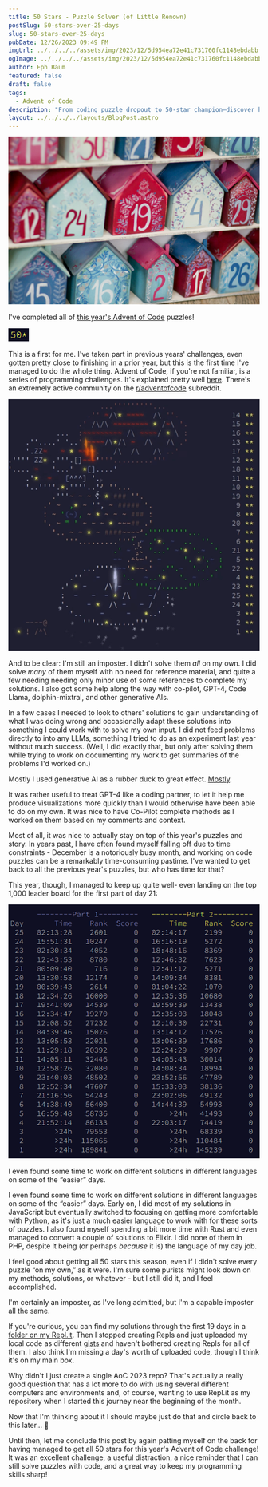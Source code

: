 ```yaml
---
title: 50 Stars - Puzzle Solver (of Little Renown)
postSlug: 50-stars-over-25-days
slug: 50-stars-over-25-days
pubDate: 12/26/2023 09:49 PM
imgUrl: ../../../../assets/img/2023/12/5d954ea72e41c731760fc1148ebdabbf0a256fc1.jpeg
ogImage: ../../../../assets/img/2023/12/5d954ea72e41c731760fc1148ebdabbf0a256fc1.jpeg
author: Eph Baum
featured: false
draft: false
tags:
  - Advent of Code
description: "From coding puzzle dropout to 50-star champion—discover how AI became the ultimate coding partner for completing Advent of Code 2023. A celebration of persistence, imposter syndrome, and the surprising ways generative AI can help you level up your problem-solving game."
layout: ../../../../layouts/BlogPost.astro
---
```


![Unsplash Advent](../../../../assets/img/2023/12/5d954ea72e41c731760fc1148ebdabbf0a256fc1.jpeg)

I've completed all of [this year's Advent of Code](https://adventofcode.com/2023/) puzzles!

![A screenshot of my 50 stars](../../../../assets/img/2023/12/Screenshot-2023-12-26-212345.png)

This is a first for me. I've taken part in previous years' challenges, even gotten pretty close to finishing in a prior year, but this is the first time I've managed to do the whole thing. Advent of Code, if you're not familiar, is a series of programming challenges. It's explained pretty well [here](https://adventofcode.com/2023/about). There's an extremely active community on the [r/adventofcode](https://www.reddit.com/r/adventofcode/) subreddit.

![Animated gif of the whole darn thing!](../../../../assets/img/2023/12/aoc-complete.gif)

And to be clear: I'm still an imposter. I didn't solve them _all_ on my own. I did solve _many_ of them myself with no need for reference material, and quite a few needing needing only minor use of some references to complete my solutions. I also got some help along the way with co-pilot, GPT-4, Code Llama, dolphin-mixtral, and other generative AIs.

In a few cases I needed to look to others' solutions to gain understanding of what I was doing wrong and occasionally adapt these solutions into something I could work with to solve my own input. I did not feed problems directly to into any LLMs, something I tried to do as an experiment last year without much success. (Well, I did exactly that, but only after solving them while trying to work on documenting my work to get summaries of the problems I'd worked on.)

Mostly I used generative AI as a rubber duck to great effect. [Mostly](/blog/dont-trust-ai-an-advent-of-code-tale/).

It was rather useful to treat GPT-4 like a coding partner, to let it help me produce visualizations more quickly than I would otherwise have been able to do on my own. It was nice to have Co-Pilot complete methods as I worked on them based on my comments and context.

Most of all, it was nice to actually stay on top of this year's puzzles and story. In years past, I have often found myself falling off due to time constraints - December is a notoriously busy month, and working on code puzzles can be a remarkably time-consuming pastime. I've wanted to get back to all the previous year's puzzles, but who has time for that?

This year, though, I managed to keep up quite well- even landing on the top 1,000 leader board for the first part of day 21:

![My personal times for each of AoC 2023](../../../../assets/img/2023/12/Screenshot-2023-12-26-213721.png)

I even found some time to work on different solutions in different languages on some of the “easier” days.

I even found some time to work on different solutions in different languages on some of the “easier” days. Early on, I did most of my solutions in JavaScript but eventually switched to focusing on getting more comfortable with Python, as it's just a much easier language to work with for these sorts of puzzles. I also found myself spending a bit more time with Rust and even managed to convert a couple of solutions to Elixir. I did none of them in PHP, despite it being (or perhaps _because_ it is) the language of my day job.

I feel good about getting all 50 stars this season, even if I didn't solve every puzzle “on my own,” as it were. I'm sure some purists might look down on my methods, solutions, or whatever - but I still did it, and I feel accomplished.

I'm certainly an imposter, as I've long admitted, but I'm a capable imposter all the same.

If you're curious, you can find my solutions through the first 19 days in a [folder on my Repl.it](https://replit.com/@ephbaum?path=folder/Advent%20of%20Code%202023). Then I stopped creating Repls and just uploaded my local code as different [gists](https://gist.github.com/ephbaum) and haven't bothered creating Repls for all of them. I also think I'm missing a day's worth of uploaded code, though I think it's on my main box.

Why didn't I just create a single AoC 2023 repo? That's actually a really good question that has a lot more to do with using several different computers and environments and, of course, wanting to use Repl.it as my repository when I started this journey near the beginning of the month.

Now that I'm thinking about it I should maybe just do that and circle back to this later... 🤔

Until then, let me conclude this post by again patting myself on the back for having managed to get all 50 stars for this year's Advent of Code challenge! It was an excellent challenge, a useful distraction, a nice reminder that I can still solve puzzles with code, and a great way to keep my programming skills sharp!
